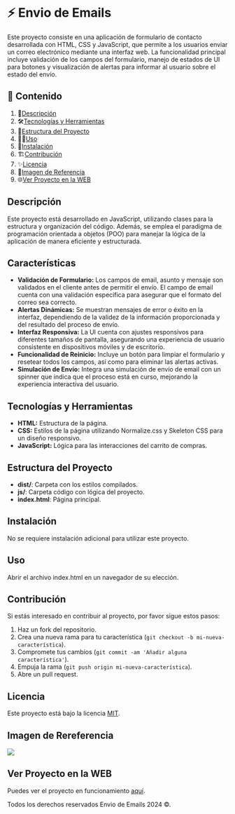# ⚡️ Envio de Emails

Este proyecto consiste en una aplicación de formulario de contacto desarrollada con HTML, CSS y JavaScript, que permite a los usuarios enviar un correo electrónico mediante una interfaz web. La funcionalidad principal incluye validación de los campos del formulario, manejo de estados de UI para botones y visualización de alertas para informar al usuario sobre el estado del envío.

## 🎯 Contenido

1. 📝[Descripción](#descripción)
2. 🛠️[Tecnologías y Herramientas](#tecnologías-y-herramientas)
3. 🚀[Estructura del Proyecto](#estructura-del-proyecto)
4. 🧑‍💻[Uso](#uso)
5. 📌[Instalación](#instalación)
6. 🏗️[Contribución](#contribución)
7. ✨[Licencia](#licencia)
8. 🙈[Imagen de Referencia](#imagen-de-rereferencia)
9. 🌐[Ver Proyecto en la WEB](#ver-proyecto-en-la-web)

## Descripción

Este proyecto está desarrollado en JavaScript, utilizando clases para la estructura y organización del código. Además, se emplea el paradigma de programación orientada a objetos (POO) para manejar la lógica de la aplicación de manera eficiente y estructurada.

## Características

- **Validación de Formulario:** Los campos de email, asunto y mensaje son validados en el cliente antes de permitir el envío. El campo de email cuenta con una validación específica para asegurar que el formato del correo sea correcto.
- **Alertas Dinámicas:** Se muestran mensajes de error o éxito en la interfaz, dependiendo de la validez de la información proporcionada y del resultado del proceso de envío.
- **Interfaz Responsiva:** La UI cuenta con ajustes responsivos para diferentes tamaños de pantalla, asegurando una experiencia de usuario consistente en dispositivos móviles y de escritorio.
- **Funcionalidad de Reinicio:** Incluye un botón para limpiar el formulario y resetear todos los campos, así como para eliminar las alertas activas.
- **Simulación de Envío:** Integra una simulación de envío de email con un spinner que indica que el proceso está en curso, mejorando la experiencia interactiva del usuario.

## Tecnologías y Herramientas

- **HTML:** Estructura de la página.
- **CSS:** Estilos de la página utilizando Normalize.css y Skeleton CSS para un diseño responsivo.
- **JavaScript:** Lógica para las interacciones del carrito de compras.

## Estructura del Proyecto

- **dist/**: Carpeta con los estilos compilados.
- **js/**: Carpeta código con lógica del proyecto.
- **index.html**: Página principal.

## Instalación

No se requiere instalación adicional para utilizar este proyecto.

## Uso

Abrir el archivo index.html en un navegador de su elección.

## Contribución

Si estás interesado en contribuir al proyecto, por favor sigue estos pasos:

1. Haz un fork del repositorio.
2. Crea una nueva rama para tu característica (`git checkout -b mi-nueva-característica`).
3. Compromete tus cambios (`git commit -am 'Añadir alguna característica'`).
4. Empuja la rama (`git push origin mi-nueva-característica`).
5. Abre un pull request.

## Licencia

Este proyecto está bajo la licencia [MIT](https://opensource.org/licenses/MIT).

## Imagen de Rereferencia

![](https://i.postimg.cc/bYnyBHBz/Envio-emails.png)

## Ver Proyecto en la WEB

Puedes ver el proyecto en funcionamiento [aquí](https://jmatochepascual.github.io/Envio-de-Email/).

Todos los derechos reservados Envio de Emails 2024 ©.
